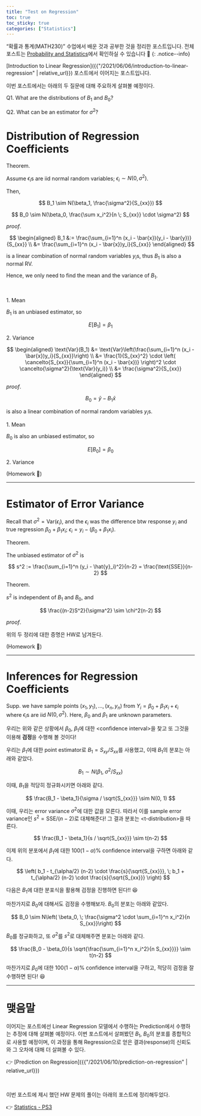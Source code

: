 ```yaml
---
title: "Test on Regression"
toc: true
toc_sticky: true
categories: ["Statistics"]
---
```


“확률과 통계(MATH230)” 수업에서 배운 것과 공부한 것을 정리한 포스트입니다. 전체 포스트는 [Probability and Statistics](https://bluehorn07.github.io/categories/probability-and-statistics)에서 확인하실 수 있습니다 🎲
{: .notice--info}

[Introduction to Linear Regression]({{"/2021/06/06/introduction-to-linear-regression" | relative_url}}) 포스트에서 이어지는 포스트입니다.

이번 포스트에서는 아래의 두 질문에 대해 주요하게 살펴볼 예정이다.

Q1. What are the distributions of $B_1$ and $B_0$?

Q2. What can be an estimator for $\sigma^2$?

# Distribution of Regression Coefficients

<div class="theorem" markdown="1">

<span class="statement-title">Theorem.</span><br>

Assume $\epsilon_i$s are iid normal random variables; $\epsilon_i \sim N(0, \sigma^2)$.

Then,

$$
B_1 \sim N(\beta_1, \frac{\sigma^2}{S_{xx}})
$$

$$
B_0 \sim N(\beta_0, \frac{\sum x_i^2}{n \; S_{xx}} \cdot \sigma^2)
$$

</div>

<div class="notice" markdown="1">

<span class="statement-title">*proof*.</span><br>

$$
\begin{aligned}
B_1
&:= \frac{\sum_{i=1}^n (x_i - \bar{x})(y_i - \bar{y})}{S_{xx}} \\
&= \frac{\sum_{i=1}^n (x_i - \bar{x})y_i}{S_{xx}}
\end{aligned}
$$

is a linear combination of normal random variables $y_i$s, thus $B_1$ is also a normal RV.

Hence, we only need to find the mean and the variance of $B_1$.

<br/>

1\. Mean

$B_1$ is an unbiased estimator, so

$$
E[B_1] = \beta_1
$$

2\. Variance

$$
\begin{aligned}
\text{Var}(B_1)
&= \text{Var}\left(\frac{\sum_{i=1}^n (x_i - \bar{x})y_i}{S_{xx}}\right)  \\
&= \frac{1}{S_{xx}^2} \cdot \left( \cancelto{S_{xx}}{\sum_{i=1}^n (x_i - \bar{x})} \right)^2 \cdot \cancelto{\sigma^2}{\text{Var}(y_i)} \\
&= \frac{\sigma^2}{S_{xx}}
\end{aligned}
$$

</div>

<div class="notice" markdown="1">

<span class="statement-title">*proof*.</span><br>

$$
B_0 = \bar{y} - B_1 \bar{x}
$$

is also a linear combination of normal random variables $y_i$s.

1\. Mean

$B_0$ is also an unbiased estimator, so

$$
E[B_0] = \beta_0
$$

2\. Variance

(Homework 🎈)

</div>

<hr/>

# Estimator of Error Variance

Recall that $\sigma^2 = \text{Var}(\epsilon_i)$, and the $\epsilon_i$ was the difference btw response $y_i$ and true regression $\beta_0 + \beta_1 x_i$; $\epsilon_i = y_i - (\beta_0 + \beta_1 x_i)$.

<div class="theorem" markdown="1">

<span class="statement-title">Theorem.</span><br>

The unbiased estimator of $\sigma^2$ is

$$
s^2 := \frac{\sum_{i=1}^n (y_i - \hat{y}_i)^2}{n-2} = \frac{\text{SSE}}{n-2}
$$

</div>

<div class="theorem" markdown="1">

<span class="statement-title">Theorem.</span><br>

$s^2$ is independent of $B_1$ and $B_0$, and

$$
\frac{(n-2)S^2}{\sigma^2} \sim \chi^2(n-2)
$$

</div>

<div class="notice" markdown="1">

<span class="statement-title">*proof*.</span><br>

위의 두 정리에 대한 증명은 HW로 남겨둔다.

(Homework 🎈)

</div>

<hr/>

# Inferences for Regression Coefficients

Supp. we have sample points $(x_1, y_1), \dots, (x_n, y_n)$ from $Y_i = \beta_0 + \beta_1 x_i + \epsilon_i$ where $\epsilon_i$s are iid $N(0, \sigma^2)$. Here, $\beta_0$ and $\beta_1$ are unknown parameters.

우리는 위와 같은 상황에서 $\beta_0$, $\beta_1$에 대한 \<confidence interval\>을 찾고 또 그것을 이용해 **검정**을 수행해 볼 것이다!

<div class="notice" markdown="1">

우리는 $\beta_1$에 대한 point estimator로 $B_1 = S_{xy} / S_{xx}$를 사용했고, 이때 $B_1$의 분포는 아래와 같았다.

$$
B_1 \sim N \left( \beta_1, \; \sigma^2/S_{xx} \right)
$$

이때, $B_1$을 적당히 정규화시키면 아래와 같다.

$$
\frac{B_1 - \beta_1}{\sigma / \sqrt{S_{xx}}} \sim N(0, 1)
$$

이때, 우리는 error variance $\sigma^2$에 대한 값을 모른다. 따라서 이를 sample error variance인 $s^2 = \text{SSE}/(n-2)$로 대체해준다! 그 결과 분포는 \<t-distribution\>을 따른다.

$$
\frac{B_1 - \beta_1}{s / \sqrt{S_{xx}}} \sim t(n-2)
$$

이제 위의 분포에서 $\beta_1$에 대한 $100(1-\alpha)\%$ confidence interval을 구하면 아래와 같다.

$$
\left( b_1 - t_{\alpha/2} (n-2) \cdot \frac{s}{\sqrt{S_{xx}}}, \; b_1 + t_{\alpha/2} (n-2) \cdot \frac{s}{\sqrt{S_{xx}}}  \right)
$$

다음은 $B_1$에 대한 분포식을 활용해 검정을 진행하면 된다!! 😆

</div>

<div class="notice" markdown="1">

마찬가지로 $B_0$에 대해서도 검정을 수행해보자. $B_0$의 분포는 아래와 같았다.

$$
B_0 \sim N\left( \beta_0, \; \frac{\sigma^2 \cdot \sum_{i=1}^n x_i^2}{n S_{xx}}\right)
$$

$B_0$를 정규화하고, 또 $\sigma^2$를 $s^2$로 대체해주면 분포는 아래와 같다.

$$
\frac{B_0 - \beta_0}{s \sqrt{\frac{\sum_{i=1}^n x_i^2}{n S_{xx}}}} \sim t(n-2)
$$

마찬가지로 $\beta_0$에 대한 $100(1-\alpha)\%$ confidence interval을 구하고, 적당히 검정을 잘 수행하면 된다! 😆

</div>

<hr/>

# 맺음말

이어지는 포스트에선 Linear Regression 모델에서 수행하는 Prediction에서 수행하는 추정에 대해 살펴볼 예정이다. 이번 포스트에서 살펴봤던 $B_1$, $B_0$의 분포를 종합적으로 사용할 예정이며, 이 과정을 통해 Regression으로 얻은 결과(response)의 신뢰도와 그 오차에 대해 더 살펴볼 수 있다.

👉 [Prediction on Regression]({{"/2021/06/10/prediction-on-regression" | relative_url}})

<br/>

이번 포스트에 제시 했던 HW 문제의 풀이는 아래의 포스트에 정리해두었다.

👉 [Statistics - PS3]({{"/2021/06/10/statistics-ps3"}})
